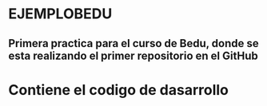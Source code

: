 # EJEMPLOBEDU

## Primera practica para el curso de Bedu, donde se esta realizando el primer repositorio en el GitHub

# Contiene el codigo de dasarrollo